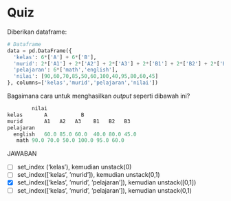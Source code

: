 # Quiz

Diberikan dataframe:
```python
# Dataframe
data = pd.DataFrame({
  'kelas': 6*['A'] + 6*['B'],
  'murid': 2*['A1'] + 2*['A2'] + 2*['A3'] + 2*['B1'] + 2*['B2'] + 2*['B3'],
  'pelajaran': 6*['math','english'],
  'nilai': [90,60,70,85,50,60,100,40,95,80,60,45]
}, columns=['kelas','murid','pelajaran','nilai'])
```

Bagaimana cara untuk menghasilkan _output_ seperti dibawah ini?
```python
		nilai
kelas		A			B
murid		A1   A2   A3	B1   B2   B3
pelajaran
  english	60.0 85.0 60.0	40.0 80.0 45.0
   math	90.0 70.0 50.0 100.0 95.0 60.0
```

JAWABAN
- [ ] set_index (‘kelas’), kemudian unstack(0)
- [ ] set_index([‘kelas’, ’murid’]), kemudian unstack(0,1)
- [X] set_index([‘kelas’, ’murid’, ’pelajaran’]), kemudian unstack([0,1])
- [ ] set_index([‘kelas’, ’murid’, ’pelajaran’]), kemudian unstack(0,1)
